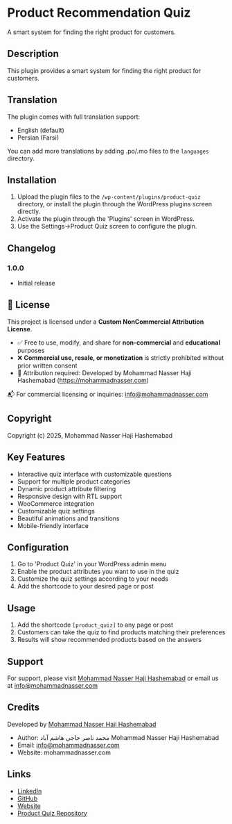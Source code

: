 # Product Recommendation Quiz

A smart system for finding the right product for customers.

## Description

This plugin provides a smart system for finding the right product for customers.

## Translation

The plugin comes with full translation support:

- English (default)
- Persian (Farsi)

You can add more translations by adding .po/.mo files to the `languages` directory.

## Installation

1. Upload the plugin files to the `/wp-content/plugins/product-quiz` directory, or install the plugin through the WordPress plugins screen directly.
2. Activate the plugin through the 'Plugins' screen in WordPress.
3. Use the Settings->Product Quiz screen to configure the plugin.

## Changelog

### 1.0.0
* Initial release

## 📜 License

This project is licensed under a **Custom NonCommercial Attribution License**.

- ✅ Free to use, modify, and share for **non-commercial** and **educational** purposes
- ❌ **Commercial use, resale, or monetization** is strictly prohibited without prior written consent
- 📛 Attribution required: Developed by Mohammad Nasser Haji Hashemabad (https://mohammadnasser.com)

📬 For commercial licensing or inquiries: [info@mohammadnasser.com](mailto:info@mohammadnasser.com)


## Copyright

Copyright (c) 2025, Mohammad Nasser Haji Hashemabad

## Key Features

- Interactive quiz interface with customizable questions
- Support for multiple product categories
- Dynamic product attribute filtering
- Responsive design with RTL support
- WooCommerce integration
- Customizable quiz settings
- Beautiful animations and transitions
- Mobile-friendly interface

## Configuration

1. Go to 'Product Quiz' in your WordPress admin menu
2. Enable the product attributes you want to use in the quiz
3. Customize the quiz settings according to your needs
4. Add the shortcode to your desired page or post

## Usage

1. Add the shortcode `[product_quiz]` to any page or post
2. Customers can take the quiz to find products matching their preferences
3. Results will show recommended products based on the answers

## Support

For support, please visit [Mohammad Nasser Haji Hashemabad](https://mohammadnasser.com) or email us at info@mohammadnasser.com

## Credits
Developed by [Mohammad Nasser Haji Hashemabad](https://mohammadnasser.com) 
* Author: محمد ناصر حاجی هاشم آباد Mohammad Nasser Haji Hashemabad
* Email: info@mohammadnasser.com
* Website: mohammadnasser.com

## Links

- [LinkedIn](https://ir.linkedin.com/in/naserhha)
- [GitHub](https://github.com/naserhha)
- [Website](https://mohammadnasser.com/)
- [Product Quiz Repository](https://github.com/naserhha/product-quiz)

